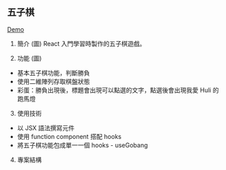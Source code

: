 ## 五子棋

[Demo](https://raye0621.github.io/react-gobang-test/)

1. 簡介 (圖)
React 入門學習時製作的五子棋遊戲。

2. 功能 (圖)
- 基本五子棋功能，判斷勝負
- 使用二維陣列存取棋盤狀態
- 彩蛋：勝負出現後，標題會出現可以點選的文字，點選後會出現我愛 Huli 的跑馬燈

3. 使用技術
- 以 JSX 語法撰寫元件
- 使用 function component 搭配 hooks
- 將五子棋功能包成單一一個 hooks - useGobang

4. 專案結構